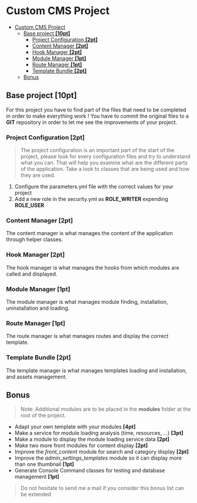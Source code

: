 Custom CMS Project
==============

- [Custom CMS Project](#custom-cms-project)
    - [Base project **[10pt]**](#base-project-10pt)
        - [Project Configuration **[2pt]**](#project-configuration-2pt)
        - [Content Manager **[2pt]**](#content-manager-2pt)
        - [Hook Manager **[2pt]**](#hook-manager-2pt)
        - [Module Manager **[1pt]**](#module-manager-1pt)
        - [Route Manager **[1pt]**](#route-manager-1pt)
        - [Template Bundle **[2pt]**](#template-bundle-2pt)
    - [Bonus](#bonus)

## Base project **[10pt]**

For this project you have to find part of the files that need to be completed in order to make everything work !
You have to commit the original files to a **GIT** repository in order to let me see the improvements of your project.

### Project Configuration **[2pt]**

> The project configuration is an important part of the start of the project, please look for every configuration files and try to understand what you can. That will help you examine what are the different parts of the application. Take a look to classes that are being used and how they are used.

1. Configure the parameters.yml file with the correct values for your project
2. Add a new role in the security.yml as **ROLE\_WRITER** expending **ROLE\_USER**

### Content Manager **[2pt]**

The content manager is what manages the content of the application through helper classes.

### Hook Manager **[2pt]**

The hook manager is what manages the hooks from which modules are called and displayed.

### Module Manager **[1pt]**

The module manager is what manages module finding, installation, uninstallation and loading.

### Route Manager **[1pt]**

The route manager is what manages routes and display the correct template.

### Template Bundle **[2pt]**

The template manager is what manages templates loading and installation, and assets management.

## Bonus

> Note: Additional modules are to be placed in the **modules** folder at the root of the project.

- Adapt your own template with your modules **[4pt]**
- Make a service for module loading analysis (time, resources, ...) **[3pt]**
- Make a module to display the module loading service data **[2pt]**
- Make two more front modules for content display **[2pt]**
- Improve the *front\_content* module for search and category display **[2pt]**
- Improve the *admin\_settings\_templates* module so it can display more than one thumbnail **[1pt]**
- Generate Console Command classes for testing and database management **[1pt]**

> Do not hesitate to send me a mail if you consider this bonus list can be extended